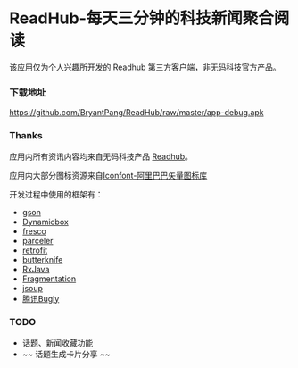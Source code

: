 # ReadHub-每天三分钟的科技新闻聚合阅读
该应用仅为个人兴趣所开发的 Readhub 第三方客户端，非无码科技官方产品。
### 下载地址
https://github.com/BryantPang/ReadHub/raw/master/app-debug.apk
### Thanks
应用内所有资讯内容均来自无码科技产品 [Readhub](https://readhub.me/)。

应用内大部分图标资源来自[Iconfont-阿里巴巴矢量图标库](http://www.iconfont.cn/)

开发过程中使用的框架有：
- [gson](https://github.com/google/gson)
- [Dynamicbox](https://github.com/medyo/Dynamicbox)
- [fresco](https://github.com/facebook/fresco)
- [parceler](https://github.com/johncarl81/parceler)
- [retrofit](https://github.com/square/retrofit)
- [butterknife](https://github.com/JakeWharton/butterknife)
- [RxJava](https://github.com/ReactiveX/RxJava)
- [Fragmentation](https://github.com/YoKeyword/Fragmentation)
- [jsoup](https://github.com/jhy/jsoup)
- [腾讯Bugly](https://bugly.qq.com/v2/)

### TODO
- 话题、新闻收藏功能
- ~~ 话题生成卡片分享 ~~
